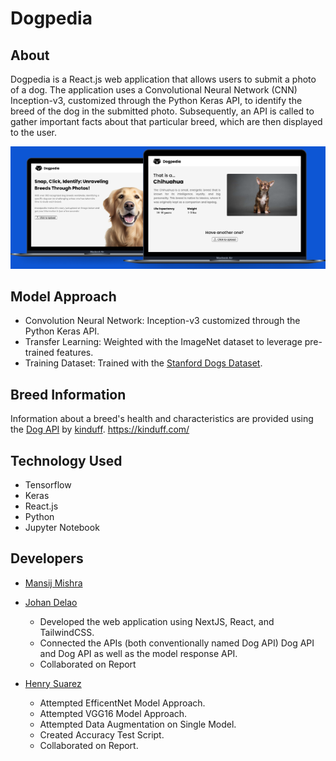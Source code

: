 # Dogpedia

## About

Dogpedia is a React.js web application that allows users to submit a photo of a dog. The application uses a Convolutional Neural Network (CNN) Inception-v3, customized through the Python Keras API, to identify the breed of the dog in the submitted photo. Subsequently, an API is called to gather important facts about that particular breed, which are then displayed to the user.

![Prototype Image](images/Dogpedia_prototype.png)

## Model Approach

- Convolution Neural Network: Inception-v3 customized through the Python Keras API.
- Transfer Learning: Weighted with the ImageNet dataset to leverage pre-trained features.
- Training Dataset: Trained with the [Stanford Dogs Dataset](http://vision.stanford.edu/aditya86/ImageNetDogs/).

## Breed Information

Information about a breed's health and characteristics are provided using the [Dog API](https://dogapi.dog/) by [kinduff](https://kinduff.com/).
https://kinduff.com/
## Technology Used

- Tensorflow
- Keras
- React.js
- Python
- Jupyter Notebook

## Developers

- [Mansij Mishra](https://github.com/MansijMishra)
- [Johan Delao](https://github.com/JohanDelao)
  
  - Developed the web application using NextJS, React, and TailwindCSS.
  - Connected the APIs (both conventionally named Dog API) Dog API and Dog API as well as the model response API.
  - Collaborated on Report
- [Henry Suarez](https://github.com/Henrysua12)
  
  - Attempted EfficentNet Model Approach.
  - Attempted VGG16 Model Approach.
  - Attempted Data Augmentation on Single Model.
  - Created Accuracy Test Script.
  - Collaborated on Report.



